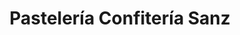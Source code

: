 ---
title: "Pastelería Confitería Sanz"
url: /puerto-lumbreras/pasteleria-confiteria-sanz/
shop: Süßwaren
---